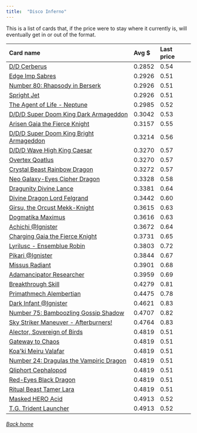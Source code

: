 ```yaml
---
title:  "Disco Inferno"
---
```


This is a list of cards that, if the price were to stay where it currently is, will eventually get in or out of the format.

| Card name | Avg $ | Last price |
| :-- | :-- | :-- |
[D/D Cerberus](https://db.ygoprodeck.com/card/?search=D/D%20Cerberus) | 0.2852 | 0.54 |
[Edge Imp Sabres](https://db.ygoprodeck.com/card/?search=Edge%20Imp%20Sabres) | 0.2926 | 0.51 |
[Number 80: Rhapsody in Berserk](https://db.ygoprodeck.com/card/?search=Number%2080:%20Rhapsody%20in%20Berserk) | 0.2926 | 0.51 |
[Spright Jet](https://db.ygoprodeck.com/card/?search=Spright%20Jet) | 0.2926 | 0.51 |
[The Agent of Life - Neptune](https://db.ygoprodeck.com/card/?search=The%20Agent%20of%20Life%20-%20Neptune) | 0.2985 | 0.52 |
[D/D/D Super Doom King Dark Armageddon](https://db.ygoprodeck.com/card/?search=D/D/D%20Super%20Doom%20King%20Dark%20Armageddon) | 0.3042 | 0.53 |
[Arisen Gaia the Fierce Knight](https://db.ygoprodeck.com/card/?search=Arisen%20Gaia%20the%20Fierce%20Knight) | 0.3157 | 0.55 |
[D/D/D Super Doom King Bright Armageddon](https://db.ygoprodeck.com/card/?search=D/D/D%20Super%20Doom%20King%20Bright%20Armageddon) | 0.3214 | 0.56 |
[D/D/D Wave High King Caesar](https://db.ygoprodeck.com/card/?search=D/D/D%20Wave%20High%20King%20Caesar) | 0.3270 | 0.57 |
[Overtex Qoatlus](https://db.ygoprodeck.com/card/?search=Overtex%20Qoatlus) | 0.3270 | 0.57 |
[Crystal Beast Rainbow Dragon](https://db.ygoprodeck.com/card/?search=Crystal%20Beast%20Rainbow%20Dragon) | 0.3272 | 0.57 |
[Neo Galaxy-Eyes Cipher Dragon](https://db.ygoprodeck.com/card/?search=Neo%20Galaxy-Eyes%20Cipher%20Dragon) | 0.3328 | 0.58 |
[Dragunity Divine Lance](https://db.ygoprodeck.com/card/?search=Dragunity%20Divine%20Lance) | 0.3381 | 0.64 |
[Divine Dragon Lord Felgrand](https://db.ygoprodeck.com/card/?search=Divine%20Dragon%20Lord%20Felgrand) | 0.3442 | 0.60 |
[Girsu, the Orcust Mekk-Knight](https://db.ygoprodeck.com/card/?search=Girsu,%20the%20Orcust%20Mekk-Knight) | 0.3615 | 0.63 |
[Dogmatika Maximus](https://db.ygoprodeck.com/card/?search=Dogmatika%20Maximus) | 0.3616 | 0.63 |
[Achichi @Ignister](https://db.ygoprodeck.com/card/?search=Achichi%20@Ignister) | 0.3672 | 0.64 |
[Charging Gaia the Fierce Knight](https://db.ygoprodeck.com/card/?search=Charging%20Gaia%20the%20Fierce%20Knight) | 0.3731 | 0.65 |
[Lyrilusc - Ensemblue Robin](https://db.ygoprodeck.com/card/?search=Lyrilusc%20-%20Ensemblue%20Robin) | 0.3803 | 0.72 |
[Pikari @Ignister](https://db.ygoprodeck.com/card/?search=Pikari%20@Ignister) | 0.3844 | 0.67 |
[Missus Radiant](https://db.ygoprodeck.com/card/?search=Missus%20Radiant) | 0.3901 | 0.68 |
[Adamancipator Researcher](https://db.ygoprodeck.com/card/?search=Adamancipator%20Researcher) | 0.3959 | 0.69 |
[Breakthrough Skill](https://db.ygoprodeck.com/card/?search=Breakthrough%20Skill) | 0.4279 | 0.81 |
[Primathmech Alembertian](https://db.ygoprodeck.com/card/?search=Primathmech%20Alembertian) | 0.4475 | 0.78 |
[Dark Infant @Ignister](https://db.ygoprodeck.com/card/?search=Dark%20Infant%20@Ignister) | 0.4621 | 0.83 |
[Number 75: Bamboozling Gossip Shadow](https://db.ygoprodeck.com/card/?search=Number%2075:%20Bamboozling%20Gossip%20Shadow) | 0.4707 | 0.82 |
[Sky Striker Maneuver - Afterburners!](https://db.ygoprodeck.com/card/?search=Sky%20Striker%20Maneuver%20-%20Afterburners!) | 0.4764 | 0.83 |
[Alector, Sovereign of Birds](https://db.ygoprodeck.com/card/?search=Alector,%20Sovereign%20of%20Birds) | 0.4819 | 0.51 |
[Gateway to Chaos](https://db.ygoprodeck.com/card/?search=Gateway%20to%20Chaos) | 0.4819 | 0.51 |
[Koa'ki Meiru Valafar](https://db.ygoprodeck.com/card/?search=Koa'ki%20Meiru%20Valafar) | 0.4819 | 0.51 |
[Number 24: Dragulas the Vampiric Dragon](https://db.ygoprodeck.com/card/?search=Number%2024:%20Dragulas%20the%20Vampiric%20Dragon) | 0.4819 | 0.51 |
[Qliphort Cephalopod](https://db.ygoprodeck.com/card/?search=Qliphort%20Cephalopod) | 0.4819 | 0.51 |
[Red-Eyes Black Dragon](https://db.ygoprodeck.com/card/?search=Red-Eyes%20Black%20Dragon) | 0.4819 | 0.51 |
[Ritual Beast Tamer Lara](https://db.ygoprodeck.com/card/?search=Ritual%20Beast%20Tamer%20Lara) | 0.4819 | 0.51 |
[Masked HERO Acid](https://db.ygoprodeck.com/card/?search=Masked%20HERO%20Acid) | 0.4913 | 0.52 |
[T.G. Trident Launcher](https://db.ygoprodeck.com/card/?search=T.G.%20Trident%20Launcher) | 0.4913 | 0.52 |

###### [Back home](index)